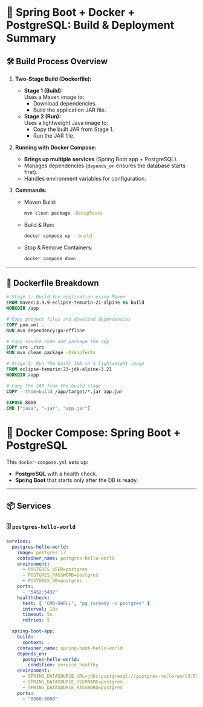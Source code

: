 # 🚀 Spring Boot + Docker + PostgreSQL: Build & Deployment Summary

## 🛠️ Build Process Overview

1. **Two-Stage Build (Dockerfile):**
    - **Stage 1 (Build):**  
      Uses a Maven image to:
        - Download dependencies.
        - Build the application JAR file.
    - **Stage 2 (Run):**  
      Uses a lightweight Java image to:
        - Copy the built JAR from Stage 1.
        - Run the JAR file.

2. **Running with Docker Compose:**
    - **Brings up multiple services** (Spring Boot app + PostgreSQL).
    - Manages dependencies (`depends_on` ensures the database starts first).
    - Handles environment variables for configuration.

3. **Commands:**
    - Maven Build:
       ```bash
       mvn clean package -DskipTests
       ```
    - Build & Run:
      ```bash
      docker compose up --build
      ```
    - Stop & Remove Containers:
      ```bash
      docker compose down
      ```

---

## 📝 Dockerfile Breakdown

```dockerfile
# Stage 1: Build the application using Maven
FROM maven:3.9.9-eclipse-temurin-21-alpine AS build
WORKDIR /app

# Copy project files and download dependencies
COPY pom.xml .
RUN mvn dependency:go-offline

# Copy source code and package the app
COPY src ./src
RUN mvn clean package -DskipTests

# Stage 2: Run the built JAR in a lightweight image
FROM eclipse-temurin:23-jdk-alpine-3.21
WORKDIR /app

# Copy the JAR from the build stage
COPY --from=build /app/target/*.jar app.jar

EXPOSE 8080
CMD ["java", "-jar", "app.jar"]
```

# 🐳 Docker Compose: Spring Boot + PostgreSQL

This `docker-compose.yml` sets up:

- **PostgreSQL** with a health check.
- **Spring Boot** that starts only after the DB is ready.

---

## 📦 Services

### 🗄️ `postgres-hello-world`

```yaml
services:
  postgres-hello-world:
    image: postgres:13
    container_name: postgres-hello-world
    environment:
      - POSTGRES_USER=postgres
      - POSTGRES_PASSWORD=postgres
      - POSTGRES_DB=postgres
    ports:
      - "5432:5432"
    healthcheck:
      test: [ "CMD-SHELL", "pg_isready -U postgres" ]
      interval: 10s
      timeout: 5s
      retries: 5

  spring-boot-app:
    build:
      context: .
    container_name: spring-boot-hello-world
    depends_on:
      postgres-hello-world:
        condition: service_healthy
    environment:
      - SPRING_DATASOURCE_URL=jdbc:postgresql://postgres-hello-world:5432/postgres
      - SPRING_DATASOURCE_USERNAME=postgres
      - SPRING_DATASOURCE_PASSWORD=postgres
    ports:
      - "8080:8080"
```